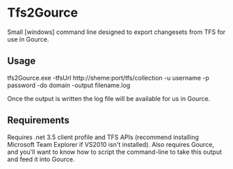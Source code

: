 Tfs2Gource==========Small [windows] command line designed to export changesets from TFS for use in Gource.## Usagetfs2Gource.exe -tfsUrl http://sheme:port/tfs/collection -u username -p password -do domain -output filename.logOnce the output is written the log file will be available for us in Gource.## RequirementsRequires .net 3.5 client profile and TFS APIs (recommend installing Microsoft Team Explorer if VS2010 isn't installed). Also requires Gource, and you'll want to know how to script the command-line to take this output and feed it into Gource.